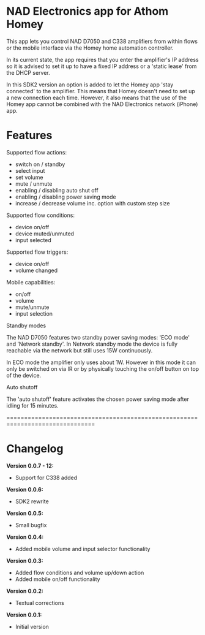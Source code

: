 # NAD Electronics app for Athom Homey

This app lets you control NAD D7050 and C338 amplifiers from within flows or the mobile interface via the Homey home automation controller. 

In its current state, the app requires that you enter the amplifier's IP address so it is advised to set it up to have a fixed IP address or a 'static lease' from the DHCP server.

In this SDK2 version an option is added to let the Homey app 'stay connected' to the amplifier. This means that Homey doesn't need to set up a new connection each time. However, it also means that the use of the Homey app cannot be combined with the NAD Electronics network (iPhone) app. 

# Features 

Supported flow actions:

* switch on / standby
* select input
* set volume
* mute / unmute
* enabling / disabling auto shut off
* enabling / disabling power saving mode
* increase / decrease volume inc. option with custom step size

Supported flow conditions:

* device on/off
* device muted/unmuted
* input selected

Supported flow triggers:

* device on/off
* volume changed

Mobile capabilities:

* on/off
* volume
* mute/unmute
* input selection

Standby modes

The NAD D7050 features two standby power saving modes: 'ECO mode' and 'Network standby'. In Network standby mode the device is fully reachable via the network but still uses 15W continuously.

In ECO mode the amplifier only uses about 1W. However in this mode it can only be switched on via IR or by physically touching the on/off button on top of the device. 

Auto shutoff

The 'auto shutoff' feature activates the chosen power saving mode after idling for 15 minutes. 

===============================================================================
# Changelog

**Version 0.0.7 - 12:**
- Support for C338 added

**Version 0.0.6:**
- SDK2 rewrite

**Version 0.0.5:**
- Small bugfix

**Version 0.0.4:**
- Added mobile volume and input selector functionality

**Version 0.0.3:**
- Added flow conditions and volume up/down action
- Added mobile on/off functionality

**Version 0.0.2:**
- Textual corrections

**Version 0.0.1:**
- Initial version

